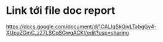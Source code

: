 # Link tới file doc report
https://docs.google.com/document/d/1OALIqSkOjvLTabgGy4-XUpaZGmC_z27LSCqSGwgACKI/edit?usp=sharing
